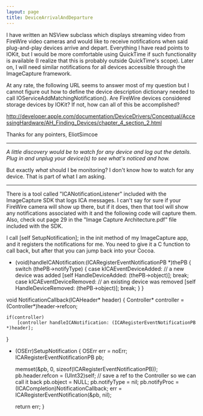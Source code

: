 ```yaml
---
layout: page
title: DeviceArrivalAndDeparture
---
```


I have written an NSView subclass which displays streaming video from FireWire video cameras and would like to receive notifications when said plug-and-play devices arrive and depart. Everything I have read points to IOKit, but I would be more comfortable using QuickTime if such functionality is available (I realize that this is probably outside QuickTime's scope). Later on, I will need similar notifications for all devices accessible through the ImageCapture framework.

At any rate, the following URL seems to answer most of my question but I cannot figure out how to define the device description dictionary needed to call IOServiceAddMatchingNotification(). Are FireWire devices considered storage devices by IOKit? If not, how can all of this be accomplished?

http://developer.apple.com/documentation/DeviceDrivers/Conceptual/AccessingHardware/AH_Finding_Devices/chapter_4_section_2.html

Thanks for any pointers, EliotSimcoe

----

*A little discovery would be to watch for any device and log out the details. Plug in and unplug your device(s) to see what's noticed and how.*

But exactly *what* should I be monitoring? I don't know how to watch for any device. That is part of what I am asking.

----

There is a tool called "ICANotificationListener" included with the ImageCapture SDK that logs ICA messages.  I can't say for sure if your FireWire camera will show up there, but if it does, then that tool will show any notifications associated with it and the following code will capture them.  Also, check out page 29 in the "Image Capture Architecture.pdf" file included with the SDK.

I call [self SetupNotification]; in the init method of my ImageCapture app, and it registers the notifications for me.  You need to give it a C function to call back, but after that you can jump back into your Cocoa.

    

- (void)handleICANotification:(ICARegisterEventNotificationPB *)thePB {
	switch (thePB->notifyType) 
    { 
        case kICAEventDeviceAdded:              // a new device was added 
            [self HandleDeviceAdded: (thePB->object)]; 
            break; 
        case kICAEventDeviceRemoved:            // an existing device was removed 
            [self HandleDeviceRemoved: (thePB->object)]; 
            break; 
    } 
}

void NotificationCallback(ICAHeader* header)
{ 
    Controller* controller = (Controller*)header->refcon;
	
    if(controller)
        [controller handleICANotification: (ICARegisterEventNotificationPB *)header];
} 

- (OSErr)SetupNotification {
	OSErr                                         err = noErr;
	ICARegisterEventNotificationPB   pb;
	
    memset(&pb, 0, sizeof(ICARegisterEventNotificationPB)); 
    pb.header.refcon = (UInt32)self;	// save a ref to the Controller so we can call it back
    pb.object     = NULL; 
    pb.notifyType = nil; 
    pb.notifyProc = (ICACompletion)NotificationCallback;
    err = ICARegisterEventNotification(&pb, nil); 
	
    return err; 
}

